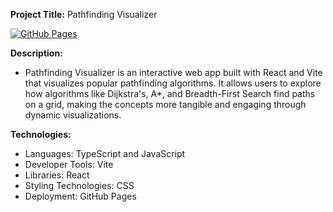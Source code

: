 **Project Title:** Pathfinding Visualizer

[![GitHub Pages](https://img.shields.io/badge/GitHub-Pages-blue?logo=github)](https://aadam-l.github.io/pathfinding_visualizer/)

**Description:**
- Pathfinding Visualizer is an interactive web app built with React and Vite that visualizes popular pathfinding algorithms. It allows users to explore how algorithms like Dijkstra's, A*, and Breadth-First Search find paths on a grid, making the concepts more tangible and engaging through dynamic visualizations.

**Technologies:**
- Languages: TypeScript and JavaScript
- Developer Tools: Vite
- Libraries: React
- Styling Technologies: CSS
- Deployment: GitHub Pages
